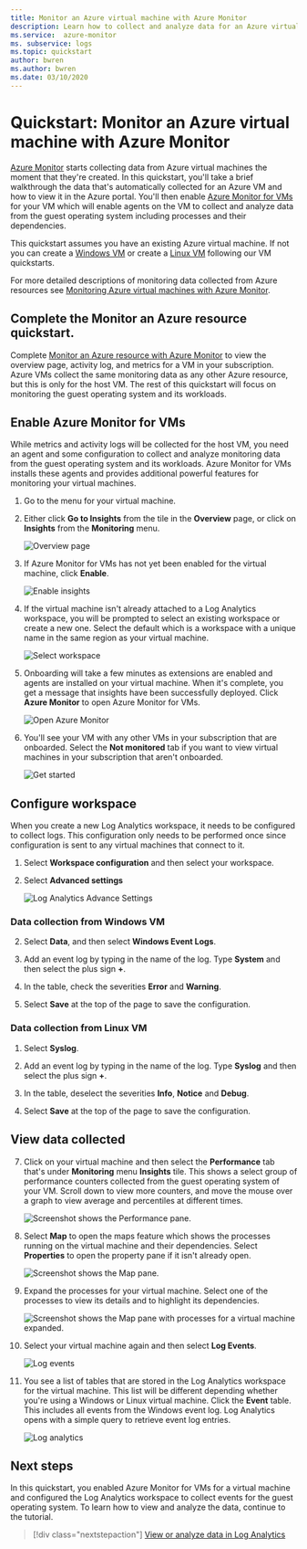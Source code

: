 ```yaml
---
title: Monitor an Azure virtual machine with Azure Monitor
description: Learn how to collect and analyze data for an Azure virtual machine in Azure Monitor.
ms.service:  azure-monitor
ms. subservice: logs
ms.topic: quickstart
author: bwren
ms.author: bwren
ms.date: 03/10/2020
---
```


# Quickstart: Monitor an Azure virtual machine with Azure Monitor
[Azure Monitor](../overview.md) starts collecting data from Azure virtual machines the moment that they're created. In this quickstart, you'll take a brief walkthrough the data that's automatically collected for an Azure VM and how to view it in the Azure portal. You'll then enable [Azure Monitor for VMs](../insights/vminsights-overview.md) for your VM which will enable agents on the VM to collect and analyze data from the guest operating system including processes and their dependencies.

This quickstart assumes you have an existing Azure virtual machine. If not you can create a [Windows VM](../../virtual-machines/windows/quick-create-portal.md) or create a [Linux VM](../../virtual-machines/linux/quick-create-cli.md) following our VM quickstarts.

For more detailed descriptions of monitoring data collected from Azure resources  see [Monitoring Azure virtual machines with Azure Monitor](../insights/monitor-vm-azure.md).


## Complete the Monitor an Azure resource quickstart.
Complete [Monitor an Azure resource with Azure Monitor](quick-monitor-azure-resource.md) to view the overview page, activity log, and metrics for a VM in your subscription. Azure VMs collect the same monitoring data as any other Azure resource, but this is only for the host VM. The rest of this quickstart will focus on monitoring the guest operating system and its workloads.


## Enable Azure Monitor for VMs
While metrics and activity logs will be collected for the host VM, you need an agent and some configuration to collect and analyze monitoring data from the guest operating system and its workloads. Azure Monitor for VMs installs these agents and provides additional powerful features for monitoring your virtual machines.

1. Go to the menu for your virtual machine.
2. Either click **Go to Insights** from the tile in the **Overview** page, or click on **Insights** from the **Monitoring** menu.

    ![Overview page](media/quick-monitor-azure-vm/overview-insights.png)

3. If Azure Monitor for VMs has not yet been enabled for the virtual machine, click **Enable**. 

    ![Enable insights](media/quick-monitor-azure-vm/enable-insights.png)

4. If the virtual machine isn't already attached to a Log Analytics workspace, you will be prompted to select an existing workspace or create a new one. Select the default which is a workspace with a unique name in the same region as your virtual machine.

    ![Select workspace](media/quick-monitor-azure-vm/select-workspace.png)

5. Onboarding will take a few minutes as extensions are enabled and agents are installed on your virtual machine. When it's complete, you get a message that insights have been successfully deployed. Click **Azure Monitor** to open Azure Monitor for VMs.

    ![Open Azure Monitor](media/quick-monitor-azure-vm/azure-monitor.png)

6. You'll see your VM with any other VMs in your subscription that are onboarded. Select the **Not monitored** tab if you want to view virtual machines in your subscription that aren't onboarded.

    ![Get started](media/quick-monitor-azure-vm/get-started.png)


## Configure workspace
When you create a new Log Analytics workspace, it needs to be configured to collect logs. This configuration only needs to be performed once since configuration is sent to any virtual machines that connect to it.

1. Select **Workspace configuration** and then select your workspace.

2. Select **Advanced settings**

    ![Log Analytics Advance Settings](media/quick-collect-azurevm/log-analytics-advanced-settings-azure-portal.png)

### Data collection from Windows VM


2. Select **Data**, and then select **Windows Event Logs**.

3. Add an event log by typing in the name of the log.  Type **System** and then select the plus sign **+**.

4. In the table, check the severities **Error** and **Warning**.

5. Select **Save** at the top of the page to save the configuration.

### Data collection from Linux VM

1. Select **Syslog**.  

2. Add an event log by typing in the name of the log.  Type **Syslog** and then select the plus sign **+**.  

3. In the table, deselect the severities **Info**, **Notice** and **Debug**. 

4. Select **Save** at the top of the page to save the configuration.

## View data collected

7. Click on your virtual machine and then select the **Performance** tab that's under **Monitoring** menu **Insights** tile. This shows a select group of performance counters collected from the guest operating system of your VM. Scroll down to view more counters, and move the mouse over a graph to view average and percentiles at different times.

    ![Screenshot shows the Performance pane.](media/quick-monitor-azure-vm/performance.png)

9. Select **Map** to open the maps feature which shows the processes running on the virtual machine and their dependencies. Select **Properties** to open the property pane if it isn't already open.

    ![Screenshot shows the Map pane.](media/quick-monitor-azure-vm/map.png)

11. Expand the processes for your virtual machine. Select one of the processes to view its details and to highlight its dependencies.

    ![Screenshot shows the Map pane with processes for a virtual machine expanded.](media/quick-monitor-azure-vm/processes.png)

12. Select your virtual machine again and then select **Log Events**. 

    ![Log events](media/quick-monitor-azure-vm/log-events.png)

13. You see a list of tables that are stored in the Log Analytics workspace for the virtual machine. This list will be different depending whether you're using a Windows or Linux virtual machine. Click the **Event** table. This includes all events from the Windows event log. Log Analytics opens with a simple query to retrieve event log entries.

    ![Log analytics](media/quick-monitor-azure-vm/log-analytics.png)

## Next steps
In this quickstart, you enabled Azure Monitor for VMs for a virtual machine and configured the Log Analytics workspace to collect events for the guest operating system. To learn how to view and analyze the data, continue to the tutorial.

> [!div class="nextstepaction"]
> [View or analyze data in Log Analytics](../log-query/get-started-portal.md)
